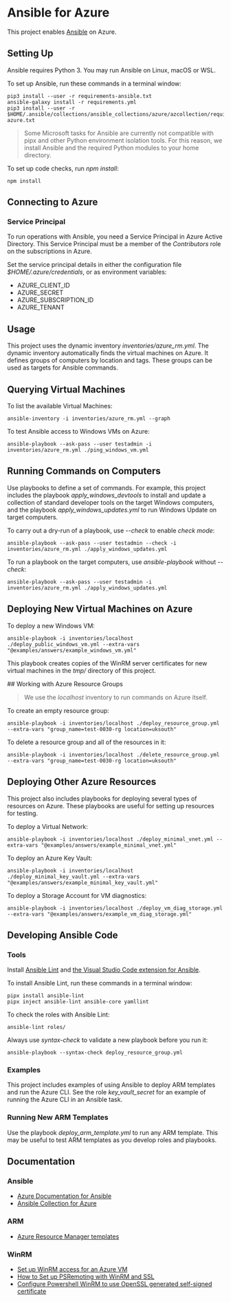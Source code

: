 # Ansible for Azure

This project enables [Ansible](https://www.ansible.com/) on Azure.

## Setting Up

Ansible requires Python 3. You may run Ansible on Linux, macOS or WSL.

To set up Ansible, run these commands in a terminal window:

    pip3 install --user -r requirements-ansible.txt
    ansible-galaxy install -r requirements.yml
    pip3 install --user -r $HOME/.ansible/collections/ansible_collections/azure/azcollection/requirements-azure.txt

> Some Microsoft tasks for Ansible are currently not compatible with pipx and other Python environment isolation tools. For this reason, we install Ansible and the required Python modules to your home directory.

To set up code checks, run *npm install*:

    npm install

## Connecting to Azure

### Service Principal

To run operations with Ansible, you need a Service Principal in Azure Active Directory. This Service Principal must be a member of the *Contributors* role on the subscriptions in Azure.

Set the service principal details in either the configuration file *$HOME/.azure/credentials*, or as environment variables:

- AZURE_CLIENT_ID
- AZURE_SECRET
- AZURE_SUBSCRIPTION_ID
- AZURE_TENANT

## Usage

This project uses the dynamic inventory *inventories/azure_rm.yml*. The dynamic inventory automatically finds the virtual machines on Azure. It defines groups of computers by location and tags. These groups can be used as targets for Ansible commands.

## Querying Virtual Machines

To list the available Virtual Machines:

    ansible-inventory -i inventories/azure_rm.yml --graph

To test Ansible access to Windows VMs on Azure:

    ansible-playbook --ask-pass --user testadmin -i inventories/azure_rm.yml ./ping_windows_vm.yml

## Running Commands on Computers

Use playbooks to define a set of commands. For example, this project includes the playbook *apply_windows_devtools* to install and update a collection of standard developer tools on the target Windows computers, and the playbook *apply_windows_updates.yml* to run Windows Update on target computers.

To carry out a dry-run of a playbook, use *--check* to enable *check mode*:

    ansible-playbook --ask-pass --user testadmin --check -i inventories/azure_rm.yml ./apply_windows_updates.yml

To run a playbook on the target computers, use *ansible-playbook* without *--check*:

    ansible-playbook --ask-pass --user testadmin -i inventories/azure_rm.yml ./apply_windows_updates.yml

## Deploying New Virtual Machines on Azure

To deploy a new Windows VM:

    ansible-playbook -i inventories/localhost ./deploy_public_windows_vm.yml --extra-vars "@examples/answers/example_windows_vm.yml"

This playbook creates copies of the WinRM server certificates for new virtual machines in the *tmp/* directory of this project.

## Working with Azure Resource Groups

> We use the *localhost* inventory to run commands on Azure itself.

To create an empty resource group:

    ansible-playbook -i inventories/localhost ./deploy_resource_group.yml --extra-vars "group_name=test-0030-rg location=uksouth"

To delete a resource group and all of the resources in it:

    ansible-playbook -i inventories/localhost ./delete_resource_group.yml --extra-vars "group_name=test-0030-rg location=uksouth"

## Deploying Other Azure Resources

This project also includes playbooks for deploying several types of resources on Azure. These playbooks are useful for setting up resources for testing.

To deploy a Virtual Network:

    ansible-playbook -i inventories/localhost ./deploy_minimal_vnet.yml --extra-vars "@examples/answers/example_minimal_vnet.yml"

To deploy an Azure Key Vault:

    ansible-playbook -i inventories/localhost ./deploy_minimal_key_vault.yml --extra-vars "@examples/answers/example_minimal_key_vault.yml"

To deploy a Storage Account for VM diagnostics:

    ansible-playbook -i inventories/localhost ./deploy_vm_diag_storage.yml --extra-vars "@examples/answers/example_vm_diag_storage.yml"

## Developing Ansible Code

### Tools

Install [Ansible Lint](https://ansible-lint.readthedocs.io/en/latest/usage.html) and [the Visual Studio Code extension for Ansible](https://marketplace.visualstudio.com/items?itemName=redhat.ansible).

To install Ansible Lint, run these commands in a terminal window:

    pipx install ansible-lint
    pipx inject ansible-lint ansible-core yamllint

To check the roles with Ansible Lint:

    ansible-lint roles/

Always use *syntax-check* to validate a new playbook before you run it:

    ansible-playbook --syntax-check deploy_resource_group.yml

### Examples

This project includes examples of using Ansible to deploy ARM templates and run the Azure CLI. See the role *key_vault_secret* for an example of running the Azure CLI in an Ansible task.

### Running New ARM Templates

Use the playbook *deploy_arm_template.yml* to run any ARM template. This may be useful to test ARM templates as you develop roles and playbooks.

## Documentation

### Ansible

- [Azure Documentation for Ansible](https://docs.microsoft.com/en-us/azure/developer/ansible/)
- [Ansible Collection for Azure](https://docs.ansible.com/ansible/latest/collections/azure/azcollection/)

### ARM

- [Azure Resource Manager templates](https://docs.microsoft.com/en-gb/azure/azure-resource-manager/templates/)

### WinRM

- [Set up WinRM access for an Azure VM](https://docs.microsoft.com/en-us/azure/virtual-machines/windows/winrm)
- [How to Set up PSRemoting with WinRM and SSL](https://adamtheautomator.com/winrm-ssl/)
- [Configure Powershell WinRM to use OpenSSL generated self-signed certificate](http://vcloud-lab.com/entries/powershell/configure-powershell-winrm-to-use-openssl-generated-self-signed-certificate)
